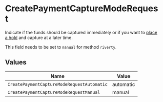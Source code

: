 # CreatePaymentCaptureModeRequest

Indicate if the funds should be captured immediately or if you want to [place a hold](https://docs.mollie.com/docs/place-a-hold-for-a-payment#/) 
and capture at a later time.

This field needs to be set to `manual` for method `riverty`.


## Values

| Name                                       | Value                                      |
| ------------------------------------------ | ------------------------------------------ |
| `CreatePaymentCaptureModeRequestAutomatic` | automatic                                  |
| `CreatePaymentCaptureModeRequestManual`    | manual                                     |